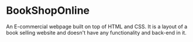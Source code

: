 # BookShopOnline

An E-commercial webpage built on top of HTML and CSS. It is a layout of a book selling website and doesn't have any functionality and back-end in it.
